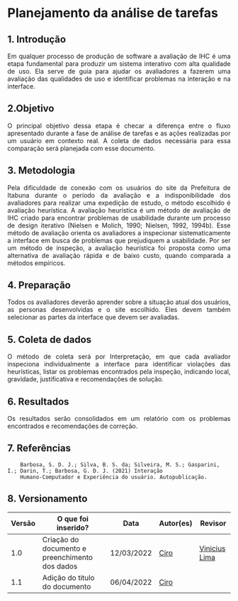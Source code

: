 # Planejamento da análise de tarefas

## 1. Introdução

<p align='justify'>
Em qualquer processo de produção de software a avaliação de IHC é uma etapa fundamental para produzir um sistema interativo com alta qualidade de uso. Ela serve de guia para ajudar os avaliadores a fazerem uma avaliação das qualidades de uso e identificar problemas na interação e na interface.
</p>

## 2.Objetivo

<p align='justify'>
O principal objetivo dessa etapa é checar a diferença entre o fluxo apresentado durante a fase de análise de tarefas e as ações realizadas por um usuário em contexto real.
A coleta de dados necessária para essa comparação será planejada com esse documento.
</p>

## 3. Metodologia

<p align='justify'>
Pela dificuldade de conexão com os usuários do site da Prefeitura de Itabuna durante o período da avaliação e a indisponibilidade dos avaliadores para realizar uma expedição de estudo, o método escolhido é avaliação heurística.
A avaliação heurística é um método de avaliação de IHC criado para encontrar problemas de usabilidade durante um processo de design iterativo (Nielsen e Molich, 1990; Nielsen, 1992, 1994b). Esse método de avaliação orienta os avaliadores a inspecionar sistematicamente a interface em busca de problemas que prejudiquem a usabilidade. Por ser um método de inspeção, a avaliação heurística foi proposta como uma alternativa de avaliação rápida e de baixo custo, quando comparada a métodos empíricos.
</p>

## 4. Preparação

<p align='justify'>
Todos os avaliadores deverão aprender sobre a situação atual dos usuários, as personas desenvolvidas e o site escolhido. Eles devem também selecionar as partes da interface que devem ser avaliadas.
</p>

## 5. Coleta de dados

<p align='justify'>
O método de coleta será por Interpretação, em que cada avaliador inspeciona individualmente a interface para identificar violações das heurísticas, listar os problemas encontrados pela inspeção, indicando local, gravidade, justificativa e recomendações de solução.
</p>

## 6. Resultados

<p align='justify'>
Os resultados serão consolidados em um relatório com os problemas encontrados e
recomendações de correção.
</p>

## 7. Referências
        Barbosa, S. D. J.; Silva, B. S. da; Silveira, M. S.; Gasparini, I.; Darin, T.; Barbosa, G. D. J. (2021) Interação
        Humano-Computador e Experiência do usuário. Autopublicação.

## 8. Versionamento

Versão |  O que foi inserido? | Data | Autor(es)| Revisor
---- |----- | ---- | ---- | ----
1.0 | Criação do documento e preenchimento dos dados  |12/03/2022| [Ciro](https://github.com/ciro-c) | [Vinicius Lima](https://github.com/vinelime)
1.1 | Adição do titulo do documento |06/04/2022| [Ciro](https://github.com/ciro-c) | []()
